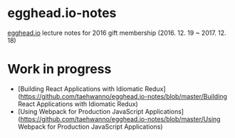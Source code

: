 # egghead.io-notes

[egghead.io](https://egghead.io/) lecture notes for 2016 gift membership (2016. 12. 19 ~ 2017. 12. 18)

# Work in progress

- [Building React Applications with Idiomatic Redux](https://github.com/taehwanno/egghead.io-notes/blob/master/Building React Applications with Idiomatic Redux)  
- [Using Webpack for Production JavaScript Applications](https://github.com/taehwanno/egghead.io-notes/blob/master/Using Webpack for Production JavaScript Applications)
